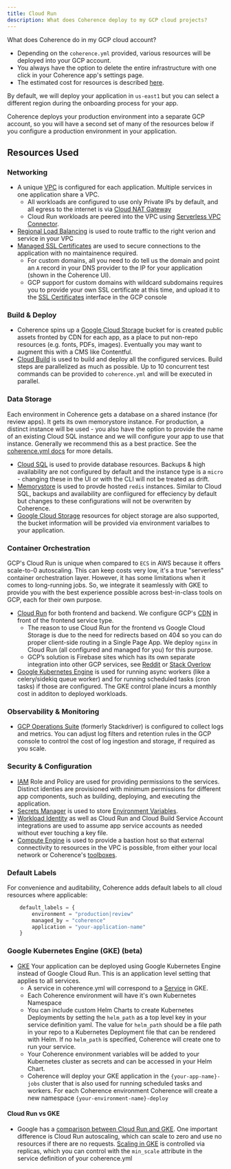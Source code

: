 ```yaml
---
title: Cloud Run
description: What does Coherence deploy to my GCP cloud projects?
---
```


What does Coherence do in my GCP cloud account?

- Depending on the `coherence.yml` provided, various resources will be deployed into your GCP account.
- You always have the option to delete the entire infrastructure with one click in your Coherence app's settings page.
- The estimated cost for resources is described [here](/docs/overview/pricing).

By default, we will deploy your application in `us-east1` but you can select a different region during the onboarding process for your app.

Coherence deploys your production environment into a separate GCP account, so you will have a second set of many of the resources below if you configure a production environment in your application.

## Resources Used

### Networking
- A unique [VPC](https://cloud.google.com/vpc/docs) is configured for each application. Multiple services in one application share a VPC.
    - All workloads are configured to use only Private IPs by default, and all egress to the internet is via [Cloud NAT Gateway](https://cloud.google.com/nat/docs/overview)
    - Cloud Run workloads are peered into the VPC using [Serverless VPC Connector](https://cloud.google.com/vpc/docs/configure-serverless-vpc-access).
- [Regional Load Balancing](https://cloud.google.com/load-balancing/docs/https) is used to route traffic to the right verion and service in your VPC
- [Managed SSL Certificates](https://cloud.google.com/load-balancing/docs/ssl-certificates/google-managed-certs) are used to secure connections to the application with no maintainence required.
    - For custom domains, all you need to do tell us the domain and point an `A` record in your DNS provider to the IP for your application (shown in the Coherence UI).
    - GCP support for custom domains with wildcard subdomains requires you to provide your own SSL certificate at this time, and upload it to the [SSL Certificates](https://cloud.google.com/load-balancing/docs/ssl-certificates) interface in the GCP console

### Build & Deploy
- Coherence spins up a [Google Cloud Storage](https://cloud.google.com/storage/docs) bucket for is created public assets fronted by CDN for each app, as a place to put non-repo resources (e.g. fonts, PDFs, images). Eventually you may want to augment this with a CMS like Contentful.
- [Cloud Build](https://cloud.google.com/build/docs) is used to build and deploy all the configured services. Build steps are parallelized as much as possible. Up to 10 concurrent test commands can be provided to `coherence.yml` and will be executed in parallel.

### Data Storage

Each environment in Coherence gets a database on a shared instance (for review apps). It gets its own memorystore instance. For production, a distinct instance will be used - you also have the option to provide the name of an existing Cloud SQL instance and we will configure your app to use that instance. Generally we recommend this as a best practice. See the [coherence.yml docs](docs/configuration/coherenceyml#use-existing-databases) for more details.

- [Cloud SQL](https://cloud.google.com/sql/docs) is used to provide database resources. Backups & high availability are not configured by default and the instance type is a `micro` - changing these in the UI or with the CLI will not be treated as drift.
- [Memorystore](https://cloud.google.com/memorystore/docs/redis) is used to provde hosted `redis` instances. Similar to Cloud SQL, backups and availability are confiigured for effeciency by default but changes to these configurations will not be overwriten by Coherence.
- [Google Cloud Storage](https://cloud.google.com/storage/docs) resources for object storage are also supported, the bucket information will be provided via environment varialbes to your application.

### Container Orchestration

GCP's Cloud Run is unique when compared to `ECS` in AWS because it offers scale-to-0 autoscaling. This can keep costs very low, it's a true "serverless" container orchestration layer. However, it has some limitations when it comes to long-running jobs. So, we integrate it seamlessly with GKE to provide you with the best experience possible across best-in-class tools on GCP, each for their own purpose.

- [Cloud Run](https://cloud.google.com/run/docs) for both frontend and backend. We configure GCP's [CDN](https://cloud.google.com/cdn/docs) in front of the frontend service type.
    - The reason to use Cloud Run for the frontend vs Google Cloud Storage is due to the need for redirects based on 404 so you can do proper client-side routing in a Single Page App. We deploy `nginx` in Cloud Run (all configured and managed for you) for this purpose.
    - GCP’s solution is Firebase sites which has its own separate integration into other GCP services, see [Reddit](https://www.reddit.com/r/googlecloud/comments/rvhki2/hosting_a_single_page_app_on_gcs_and_an_https/) or [Stack Overlow](https://stackoverflow.com/questions/63006272/how-to-correctly-rewrite-urls-for-single-page-app-in-gcp-static-deployment)
- [Google Kubernetes Engine](https://cloud.google.com/kubernetes-engine/docs) is used for running async workers (like a celery/sidekiq queue worker) and for running scheduled tasks (cron tasks) if those are configured. The GKE control plane incurs a monthly cost in additon to deployed workloads.

### Observability & Monitoring
- [GCP Operations Suite](https://cloud.google.com/stackdriver/docs) (formerly Stackdriver) is configured to collect logs and metrics. You can adjust log filters and retention rules in the GCP console to control the cost of log ingestion and storage, if required as you scale.

### Security & Configuration
- [IAM](https://cloud.google.com/iam) Role and Policy are used for providing permissions to the services. Distinct identies are provisioned with minimum permissions for different app components, such as building, deploying, and executing the application.
- [Secrets Manager](https://cloud.google.com/secret-manager/docs) is used to store [Environment Variables](/docs/reference/environment-variables).
- [Workload Identity](https://cloud.google.com/kubernetes-engine/docs/how-to/workload-identity) as well as Cloud Run and Cloud Build Service Account integrations are used to assume app service accounts as needed without ever touching a key file.
- [Compute Engine](https://cloud.google.com/compute/docs) is used to provide a bastion host so that external connectivity to resources in the VPC is possible, from either your local network or Coherence's [toolboxes](/docs/reference/toolbox).

### Default Labels

For convenience and auditability, Coherence adds default labels to all cloud resources where applicable:
```terraform
    default_labels = {
        environment = "production|review"
        managed_by = "coherence"
        application = "your-application-name"
    }
```

### Google Kubernetes Engine (GKE) (beta)

- [GKE](https://cloud.google.com/kubernetes-engine?hl=en) Your application can be deployed using Google Kubernetes Engine instead of Google Cloud Run.  This is an application level setting that applies to all services.
    - A service in coherence.yml will correspond to a [Service](https://cloud.google.com/kubernetes-engine/docs/concepts/service) in GKE.
    - Each Coherence environment will have it's own Kubernetes Namespace
    - You can include custom Helm Charts to create Kubernetes Deployments by setting the `helm_path` as a top level key in your service definition yaml. The value for `helm_path` should be a file path in your repo to a Kubernetes Deployment file that can be rendered with Helm.  If no `helm_path` is specified, Coherence will create one to run your service.
    - Your Coherence environment variables will be added to your Kubernetes cluster as secrets and can be accessed in your Helm Chart.
    - Coherence will deploy your GKE application in the `{your-app-name}-jobs` cluster that is also used for running scheduled tasks and workers.  For each Coherence environment Coherence will create a new namespace `{your-environment-name}-deploy`

#### Cloud Run vs GKE

- Google has a [comparison between Cloud Run and GKE](https://cloud.google.com/blog/products/containers-kubernetes/when-to-use-google-kubernetes-engine-vs-cloud-run-for-containers).  One important difference is Cloud Run autoscaling, which can scale to zero and use no resources if there are no requests.  [Scaling in GKE](https://cloud.google.com/kubernetes-engine/docs/how-to/scaling-apps) is controlled via replicas, which you can control with the `min_scale` attribute in the service definition of your coherence.yml
